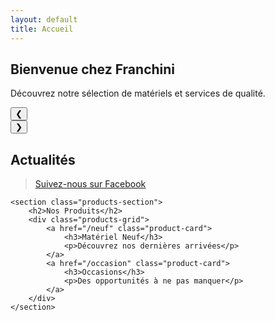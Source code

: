 ```yaml
---
layout: default
title: Accueil
---
```


<section class="welcome-section">
    <h1>Bienvenue chez Franchini</h1>
    <p>Découvrez notre sélection de matériels et services de qualité.</p>
</section>

<!-- Carrousel de vidéos YouTube -->
<section class="video-carousel">
    <div class="video-carousel-container">
        <div class="video-wrapper active">
            <div id="player1"></div>
        </div>
        <div class="video-wrapper">
            <div id="player2"></div>
        </div>
        <div class="video-wrapper">
            <div id="player3"></div>
        </div>
    </div>
    <div class="carousel-controls">
        <button class="carousel-prev" aria-label="Vidéo précédente">❮</button>
        <div class="carousel-dots">
            <span class="dot active" data-video="0"></span>
            <span class="dot" data-video="1"></span>
            <span class="dot" data-video="2"></span>
        </div>
        <button class="carousel-next" aria-label="Vidéo suivante">❯</button>
    </div>
</section>

<!-- API YouTube -->
<script>
  // Charger l'API YouTube de manière asynchrone
  var tag = document.createElement('script');
  tag.src = "https://www.youtube.com/iframe_api";
  var firstScriptTag = document.getElementsByTagName('script')[0];
  firstScriptTag.parentNode.insertBefore(tag, firstScriptTag);
</script>

<div class="content-sections">
    <section class="news-section">
        <h2>Actualités</h2>
        <div class="fb-page" 
             data-href="https://www.facebook.com/profile.php?id=61573705277749" 
             data-tabs="timeline" 
             data-width="" 
             data-height="400" 
             data-small-header="false" 
             data-adapt-container-width="true" 
             data-hide-cover="false" 
             data-show-facepile="false">
            <blockquote cite="https://www.facebook.com/profile.php?id=61573705277749" class="fb-xfbml-parse-ignore">
                <a href="https://www.facebook.com/profile.php?id=61573705277749">Suivez-nous sur Facebook</a>
            </blockquote>
        </div>
    </section>

    <section class="products-section">
        <h2>Nos Produits</h2>
        <div class="products-grid">
            <a href="/neuf" class="product-card">
                <h3>Matériel Neuf</h3>
                <p>Découvrez nos dernières arrivées</p>
            </a>
            <a href="/occasion" class="product-card">
                <h3>Occasions</h3>
                <p>Des opportunités à ne pas manquer</p>
            </a>
        </div>
    </section>
</div>
